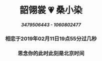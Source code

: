 # <center>韶翎裳 💗 桑小染</center>
##### <center>3479506443 - 1060802477</center>
### <center>相恋于2019年02月11日19点55分过几秒</center>
### <center>思念你的此时此刻是北京时间<center>
<center>
<html>
<head>
<meta charset="utf-8">
<title>js setInterVal()实时显示时间、日期</title>
<script>
window.onload = displayDate;	
function displayDate(){
	var date = new Date();
	var year = date.getFullYear();
	
var month = date.getMonth()+1;
month = ((month < 10)?"0":"") + month;
var day = date.getDate();
day = ((day < 10)?"0":"") + day;
	
var hours = date.getHours();
hours = ((hours < 10)?"0":"") + hours;
	
var minutes  = date.getMinutes();
minutes = ((minutes < 10)?"0":"") + minutes;
	
var seconds = date.getSeconds();
seconds = ((seconds<10)?"0":"") + seconds;
	
var a = new Array("日","一","二","三","四","五","六");
var day1 = date.getDay();
day1 = "星期" + a[day1];
	
var currenttime = year + "年" + month + "月" + day + "日 " + hours + ":" + minutes + ":" + seconds + " " + day1;
document.getElementById("demo").innerHTML = currenttime;
	
}
var  timer = window.setInterval(displayDate,1000);
</html>
</center>


测试
